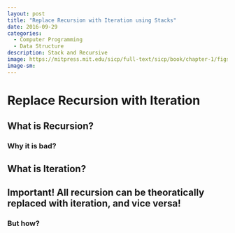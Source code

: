 ```yaml
---
layout: post
title: "Replace Recursion with Iteration using Stacks"
date: 2016-09-29
categories: 
  - Computer Programming
  - Data Structure
description: Stack and Recursive 
image: https://mitpress.mit.edu/sicp/full-text/sicp/book/chapter-1/figs/fact-shape.gif 
image-sm: 
---
```


# Replace Recursion with Iteration

## What is Recursion?

### Why it is bad?

## What is Iteration?

## Important! All recursion can be theoratically replaced with iteration, and vice versa!

### But how?
